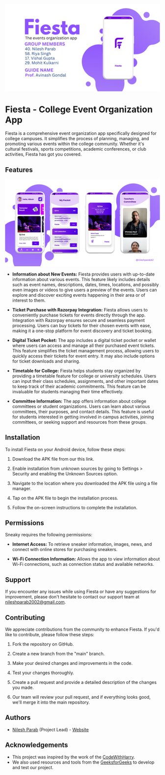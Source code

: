 ![Cover image](https://github.com/nileshparab42/Fiesta/blob/master/img/cover.png)

# Fiesta - College Event Organization App

Fiesta is a comprehensive event organization app specifically designed for college campuses. It simplifies the process of planning, managing, and promoting various events within the college community. Whether it's cultural festivals, sports competitions, academic conferences, or club activities, Fiesta has got you covered.

## Features

![features image](https://github.com/nileshparab42/Fiesta/blob/master/img/features.png)

- **Information about New Events:** Fiesta provides users with up-to-date information about various events. This feature likely includes details such as event names, descriptions, dates, times, locations, and possibly even images or videos to give users a preview of the events. Users can explore and discover exciting events happening in their area or of interest to them.

- **Ticket Purchase with Razorpay Integration:** Fiesta allows users to conveniently purchase tickets for events directly through the app. Integration with Razorpay ensures secure and seamless payment processing. Users can buy tickets for their chosen events with ease, making it a one-stop platform for event discovery and ticket booking.

- **Digital Ticket Pocket:** The app includes a digital ticket pocket or wallet where users can access and manage all their purchased event tickets. This feature simplifies the ticket management process, allowing users to quickly access their tickets for event entry. It may also include options for ticket downloads and sharing.

- **Timetable for College:** Fiesta helps students stay organized by providing a timetable feature for college or university schedules. Users can input their class schedules, assignments, and other important dates to keep track of their academic commitments. This feature can be invaluable for students managing their time effectively.

- **Committee Information:** The app offers information about college committees or student organizations. Users can learn about various committees, their purposes, and contact details. This feature is useful for students interested in getting involved in campus activities, joining committees, or seeking support and resources from these groups.




## Installation

To install Fiesta on your Android device, follow these steps:

1. Download the APK file from our this link.

2. Enable installation from unknown sources by going to Settings > Security and enabling the Unknown Sources option.

3. Navigate to the location where you downloaded the APK file using a file manager.

4. Tap on the APK file to begin the installation process.

5. Follow the on-screen instructions to complete the installation.

## Permissions

Sneaky requires the following permissions:

- **Internet Access:** To retrieve sneaker information, images, news, and connect with online stores for purchasing sneakers.

- **Wi-Fi Connection Information:** Allows the app to view information about Wi-Fi connections, such as connection status and available networks.

## Support

If you encounter any issues while using Fiesta or have any suggestions for improvement, please don't hesitate to contact our support team at nileshparab2002@gmail.com.

## Contributing

We appreciate contributions from the community to enhance Fiesta. If you'd like to contribute, please follow these steps:

1. Fork the repository on GitHub.

2. Create a new branch from the "main" branch.

3. Make your desired changes and improvements in the code.

4. Test your changes thoroughly.

5. Create a pull request and provide a detailed description of the changes you made.

6. Our team will review your pull request, and if everything looks good, we'll merge it into the main repository.


## Authors

- [Nilesh Parab](https://github.com/nileshparab42) (Project Lead) - [Website](https://nileshparab10.blogspot.com/)
  

## Acknowledgements

- This project was inspired by the work of the [CodeWithHarry](https://www.youtube.com/@CodeWithHarry).
- We also used resources and tools from the [GeeksforGeeks](https://www.geeksforgeeks.org/speech-recognition-in-python-using-google-speech-api/) to develop and test our project.
